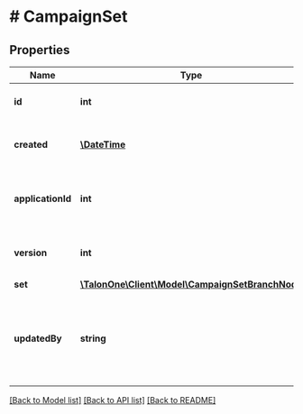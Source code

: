 # # CampaignSet

## Properties

Name | Type | Description | Notes
------------ | ------------- | ------------- | -------------
**id** | **int** | Internal ID of this entity. | 
**created** | [**\DateTime**](\DateTime.md) | The time this entity was created. | 
**applicationId** | **int** | The ID of the application that owns this entity. | 
**version** | **int** | Version of the campaign set. | 
**set** | [**\TalonOne\Client\Model\CampaignSetBranchNode**](CampaignSetBranchNode.md) |  | 
**updatedBy** | **string** | Name of the user who last updated this campaign set, if available. | [optional] 

[[Back to Model list]](../../README.md#documentation-for-models) [[Back to API list]](../../README.md#documentation-for-api-endpoints) [[Back to README]](../../README.md)


